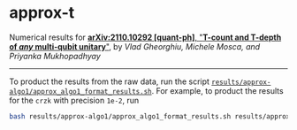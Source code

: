 # approx-t
Numerical results for [**arXiv:2110.10292 [quant-ph]**, "**T-count and T-depth of *any* multi-qubit unitary**"](https://arxiv.org/abs/2110.10292), by *Vlad Gheorghiu, Michele Mosca, and Priyanka Mukhopadhyay*

---

To product the results from the raw data, run the script
[`results/approx-algo1/approx_algo1_format_results.sh`](https://github.com/vsoftco/approx-t/blob/main/results/approx-algo1/approx_algo1_format_results.sh).
For example, to product the results for the `crzk` with precision `1e-2`, run

```bash
bash results/approx-algo1/approx_algo1_format_results.sh results/approx-algo1/raw/crzk 1e-2
```
